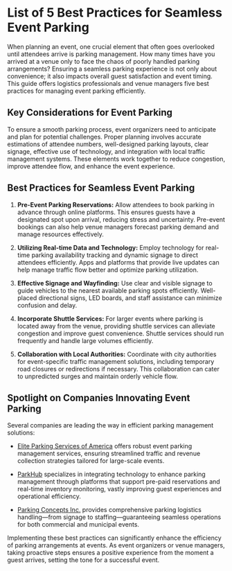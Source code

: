 # List of 5 Best Practices for Seamless Event Parking

When planning an event, one crucial element that often goes overlooked until attendees arrive is parking management. How many times have you arrived at a venue only to face the chaos of poorly handled parking arrangements? Ensuring a seamless parking experience is not only about convenience; it also impacts overall guest satisfaction and event timing. This guide offers logistics professionals and venue managers five best practices for managing event parking efficiently.

## Key Considerations for Event Parking

To ensure a smooth parking process, event organizers need to anticipate and plan for potential challenges. Proper planning involves accurate estimations of attendee numbers, well-designed parking layouts, clear signage, effective use of technology, and integration with local traffic management systems. These elements work together to reduce congestion, improve attendee flow, and enhance the event experience.

## Best Practices for Seamless Event Parking

1. **Pre-Event Parking Reservations:**
   Allow attendees to book parking in advance through online platforms. This ensures guests have a designated spot upon arrival, reducing stress and uncertainty. Pre-event bookings can also help venue managers forecast parking demand and manage resources effectively.

2. **Utilizing Real-time Data and Technology:**
   Employ technology for real-time parking availability tracking and dynamic signage to direct attendees efficiently. Apps and platforms that provide live updates can help manage traffic flow better and optimize parking utilization.

3. **Effective Signage and Wayfinding:**
   Use clear and visible signage to guide vehicles to the nearest available parking spots efficiently. Well-placed directional signs, LED boards, and staff assistance can minimize confusion and delay.

4. **Incorporate Shuttle Services:**
   For larger events where parking is located away from the venue, providing shuttle services can alleviate congestion and improve guest convenience. Shuttle services should run frequently and handle large volumes efficiently.

5. **Collaboration with Local Authorities:**
   Coordinate with city authorities for event-specific traffic management solutions, including temporary road closures or redirections if necessary. This collaboration can cater to unpredicted surges and maintain orderly vehicle flow.

## Spotlight on Companies Innovating Event Parking

Several companies are leading the way in efficient parking management solutions:

- [Elite Parking Services of America](/dir/elite_parking_services_of_america) offers robust event parking management services, ensuring streamlined traffic and revenue collection strategies tailored for large-scale events.

- [ParkHub](/dir/parkhub) specializes in integrating technology to enhance parking management through platforms that support pre-paid reservations and real-time inventory monitoring, vastly improving guest experiences and operational efficiency.

- [Parking Concepts Inc.](/dir/parking_concepts_inc) provides comprehensive parking logistics handling—from signage to staffing—guaranteeing seamless operations for both commercial and municipal events.

Implementing these best practices can significantly enhance the efficiency of parking arrangements at events. As event organizers or venue managers, taking proactive steps ensures a positive experience from the moment a guest arrives, setting the tone for a successful event.